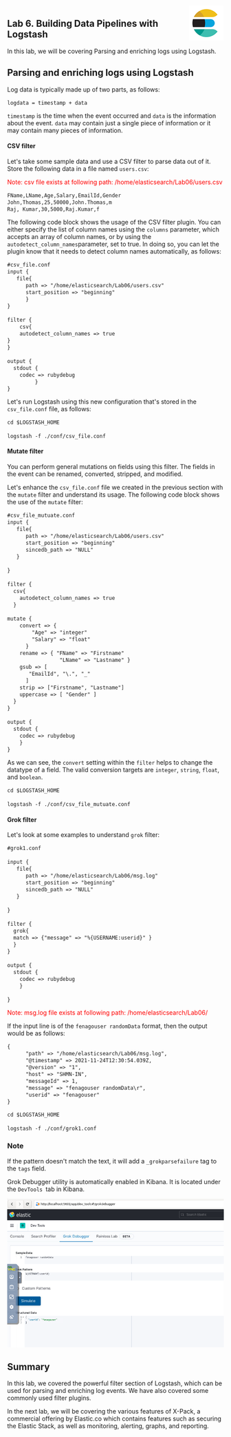 

<img align="right" src="./images/logo.png">



Lab 6. Building Data Pipelines with Logstash
---------------------------------------------------------


In this lab, we will be covering Parsing and enriching logs using Logstash.


Parsing and enriching logs using Logstash
-----------------------------------------------------------


Log data is typically made up of two parts, as follows:

```
logdata = timestamp + data
```

`timestamp` is the time when the event occurred and `data` is the information about the event.
`data` may contain just a single piece of information or it may contain many pieces of information.



#### CSV filter 

Let\'s take some sample data and use a CSV filter to parse data out of
it. Store the following data in a file named `users.csv`:

<span style="color:red;">Note: csv file exists at following path: /home/elasticsearch/Lab06/users.csv</span>


```
FName,LName,Age,Salary,EmailId,Gender
John,Thomas,25,50000,John.Thomas,m
Raj, Kumar,30,5000,Raj.Kumar,f
```

The following code block shows the usage of the CSV filter plugin. You can either specify the list of column names using the
`columns` parameter, which accepts an array of column names,
or by using the `autodetect_column_names`parameter, set to
true. In doing so, you can let the plugin know that it needs to detect column names automatically, as follows:


```
#csv_file.conf
input { 
   file{
      path => "/home/elasticsearch/Lab06/users.csv"
      start_position => "beginning"
      }
} 

filter {
    csv{
    autodetect_column_names => true 
}
}

output { 
  stdout { 
    codec => rubydebug 
         }
}
```


Let\'s run Logstash using this new configuration that\'s stored in the `csv_file.conf` file, as follows:

```
cd $LOGSTASH_HOME

logstash -f ./conf/csv_file.conf
```

#### Mutate filter



You can perform general mutations on fields using this filter. The
fields in the event can be renamed, converted, stripped, and modified.

Let\'s enhance the
`csv_file.conf` file we created in
the previous section with the `mutate` filter and understand
its usage. The following code block shows the use of the
`mutate` filter:

```
#csv_file_mutuate.conf
input { 
   file{
      path => "/home/elasticsearch/Lab06/users.csv"
      start_position => "beginning"
      sincedb_path => "NULL"
   }

} 

filter {
  csv{
    autodetect_column_names => true 
  }

mutate {
    convert => {
        "Age" => "integer"
        "Salary" => "float"
      } 
    rename => { "FName" => "Firstname" 
                 "LName" => "Lastname" } 
    gsub => [
       "EmailId", "\.", "_"
      ]
    strip => ["Firstname", "Lastname"] 
    uppercase => [ "Gender" ]
  }
}

output { 
  stdout { 
    codec => rubydebug 
    }
}
```

As we can see, the `convert` setting within the
`filter` helps to change the datatype of a field. The valid
conversion targets are `integer`, `string`,
`float`, and `boolean`. 


```
cd $LOGSTASH_HOME

logstash -f ./conf/csv_file_mutuate.conf
```


#### Grok filter


Let\'s look at some examples to understand `grok` filter:

```
#grok1.conf

input { 
   file{
      path => "/home/elasticsearch/Lab06/msg.log"
      start_position => "beginning"
      sincedb_path => "NULL"
   }

} 

filter {
  grok{
  match => {"message" => "%{USERNAME:userid}" }
  } 
}

output { 
  stdout { 
    codec => rubydebug 
    }

} 
```

<span style="color:red;">Note: msg.log file exists at following path: /home/elasticsearch/Lab06/</span>


If the input line is of the `fenagouser randomData` format, then the output would be as follows:

```
{
      "path" => "/home/elasticsearch/Lab06/msg.log",
      "@timestamp" => 2021-11-24T12:30:54.039Z,
      "@version" => "1",
      "host" => "SHMN-IN",
      "messageId" => 1,
      "message" => "fenagouser randomData\r",
      "userid" => "fenagouser"
}
```


```
cd $LOGSTASH_HOME

logstash -f ./conf/grok1.conf
```


### Note

If the pattern doesn\'t match the text, it will add a `_grokparsefailure` tag to the `tags` field.


Grok Debugger utility is automatically enabled in Kibana. It is located
under the `DevTools `tab in Kibana.

![](./images/s1.png)







Summary
-------------------------



In this lab, we covered the powerful filter section of Logstash,
which can be used for parsing and enriching log events. We have also
covered some commonly used filter plugins.

In the next lab, we will be covering the various features of X-Pack,
a commercial offering by Elastic.co which contains features such as
securing the Elastic Stack, as well as monitoring, alerting, graphs, and
reporting.
